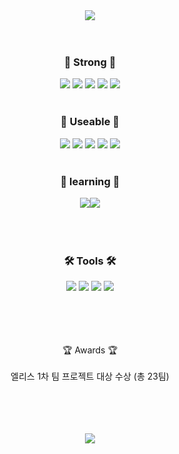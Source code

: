 <div align="center">
<img src="https://capsule-render.vercel.app/api?type=waving&color=gradient&height=200&section=header&text=Yoohayoung&fontSize=90" />
	<div align="center">
  <br/>
  <br/>
 
  <h3>🥇 Strong 🥇</h3>
  <img src="https://img.shields.io/badge/Node.js-339933?style=flat&logo=Node.js&logoColor=white" />
  <img src="https://img.shields.io/badge/Express-000000?style=flat&logo=Express&logoColor=white" />
  <img src="https://img.shields.io/badge/mongoDB-47A248?style=flat&logo=mongodb&logoColor=white" />
  <img src="https://img.shields.io/badge/mongoose-880000?style=flat&logo=mongoose&logoColor=white" />
	<img src="https://img.shields.io/badge/JavaScript-F7DF1E?style=flat&logo=JavaScript&logoColor=white" />
  
  <br/>
  <br/>
 
  <h3>🥈 Useable 🥈</h3>
  <img src="https://img.shields.io/badge/amazonEC2-FF9900?style=flat&logo=amazonec2&logoColor=white" />
	<img src="https://img.shields.io/badge/NGINX-009639?style=flat&logo=NGINX&logoColor=white" />
	<img src="https://img.shields.io/badge/PM2-2B037A?style=flat&logo=pm2&logoColor=white" />
	<img src="https://img.shields.io/badge/HTML5-E34F26?style=flat&logo=HTML5&logoColor=white" />
	<img src="https://img.shields.io/badge/CSS3-1572B6?style=flat&logo=CSS3&logoColor=white" />
  
  <br/>
  <br/>
  
  <h3>🥉 learning 🥉</h3>
  <img src="https://img.shields.io/badge/nestjs-E0234E?style=flat&logo=nestjs&logoColor=white" /><img src="https://img.shields.io/badge/typescript-3178C6?style=flat&logo=typescript&logoColor=white" />
  <br/>
  <br/>
  <br/>
  <br/>
    
  <h3>🛠 Tools 🛠</h3>
  <img src="https://img.shields.io/badge/GitHub-181717?style=flat&logo=GitHub&logoColor=white" />
  <img src="https://img.shields.io/badge/gitlab-FC6D26?style=flat&logo=gitlab&logoColor=white" />
  <img src="https://img.shields.io/badge/visualstudiocode-007ACC?style=flat&logo=visualstudiocode&logoColor=white" />
  <img src="https://img.shields.io/badge/postman-FF6C37?style=flat&logo=postman&logoColor=white" />
</div>
  <br/>
  <br/>
  <br/>
  <br/>

🏆 Awards 🏆
	<br/><br/>
엘리스 1차 팀 프로젝트 대상 수상 (총 23팀)



  <br/>
  <br/>
  <br/>
  <br/>

<img src="https://capsule-render.vercel.app/api?type=waving&color=gradient&height=200&section=footer" />

